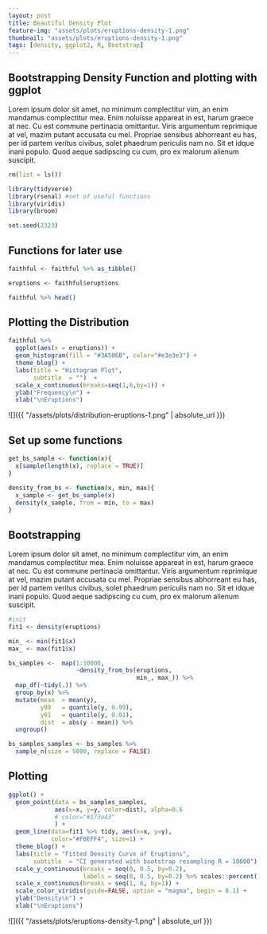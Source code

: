 ```yaml
---
layout: post
title: Beautiful Density Plot
feature-img: "assets/plots/eruptions-density-1.png"
thumbnail: "assets/plots/eruptions-density-1.png"
tags: [density, ggplot2, R, Bootstrap]
---
```


Bootstrapping Density Function and plotting with ggplot
-------------------------------------------------------

Lorem ipsum dolor sit amet, no minimum complectitur vim, an enim mandamus complectitur mea. Enim noluisse appareat in est, harum graece at nec. Cu est commune pertinacia omittantur. Viris argumentum reprimique at vel, mazim putant accusata cu mel. Propriae sensibus abhorreant eu has, per id partem veritus civibus, solet phaedrum periculis nam no. Sit et idque inani populo. Quod aeque sadipscing cu cum, pro ex malorum alienum suscipit.

``` r
rm(list = ls())

library(tidyverse)
library(rsenal) #set of useful functions
library(viridis)
library(broom)

set.seed(2323)
```

Functions for later use
-----------------------

``` r
faithful <- faithful %>% as_tibble()

eruptions <- faithful$eruptions

faithful %>% head()
```

<script data-pagedtable-source type="application/json">
{"columns":[{"label":["eruptions"],"name":[1],"type":["dbl"],"align":["right"]},{"label":["waiting"],"name":[2],"type":["dbl"],"align":["right"]}],"data":[{"1":"3.600","2":"79"},{"1":"1.800","2":"54"},{"1":"3.333","2":"74"},{"1":"2.283","2":"62"},{"1":"4.533","2":"85"},{"1":"2.883","2":"55"}],"options":{"columns":{"min":{},"max":[10]},"rows":{"min":[10],"max":[10]},"pages":{}}}
  </script>

Plotting the Distribution
-------------------------

``` r
faithful %>% 
  ggplot(aes(x = eruptions)) +
  geom_histogram(fill = "#3A506B", color="#e3e3e3") +
  theme_blog() +
  labs(title = "Histogram Plot",
       subtitle  = "")  +
  scale_x_continuous(breaks=seq(1,6,by=1)) +
  ylab("Frequency\n") +
  xlab("\nEruptions")
```

![]({{ "/assets/plots/distribution-eruptions-1.png" | absolute_url }})

Set up some functions
---------------------

``` r
get_bs_sample <- function(x){
  x[sample(length(x), replace = TRUE)]
}

density_from_bs <- function(x, min, max){
  x_sample <- get_bs_sample(x)
  density(x_sample, from = min, to = max)
}
```

Bootstrapping
-------------

Lorem ipsum dolor sit amet, no minimum complectitur vim, an enim mandamus complectitur mea. Enim noluisse appareat in est, harum graece at nec. Cu est commune pertinacia omittantur. Viris argumentum reprimique at vel, mazim putant accusata cu mel. Propriae sensibus abhorreant eu has, per id partem veritus civibus, solet phaedrum periculis nam no. Sit et idque inani populo. Quod aeque sadipscing cu cum, pro ex malorum alienum suscipit.

``` r
#init
fit1 <- density(eruptions)

min_ <- min(fit1$x)
max_ <- max(fit1$x)

bs_samples <-  map(1:10000,
                   ~density_from_bs(eruptions,
                                    min_, max_)) %>%
  map_df(~tidy(.)) %>% 
  group_by(x) %>% 
  mutate(mean  = mean(y),
         y99   = quantile(y, 0.99),
         y01   = quantile(y, 0.01),
         dist  = abs(y - mean)) %>% 
  ungroup()

bs_samples_samples <- bs_samples %>% 
  sample_n(size = 5000, replace = FALSE)
```

Plotting
--------

``` r
ggplot() +
  geom_point(data = bs_samples_samples,
             aes(x=x, y=y, color=dist), alpha=0.6
             # color="#173e43"
             ) +
  geom_line(data=fit1 %>% tidy, aes(x=x, y=y),
            color="#F0EFF4", size=1) +
  theme_blog() +
  labs(title = "Fitted Density Curve of Eruptions",
       subtitle  = "CI generated with bootstrap resampling R = 10000")  +
  scale_y_continuous(breaks = seq(0, 0.5, by=0.2),
                     labels = seq(0, 0.5, by=0.2) %>% scales::percent()) +
  scale_x_continuous(breaks = seq(1, 6, by=1)) +
  scale_color_viridis(guide=FALSE, option = "magma", begin = 0.1) +
  ylab("Density\n") +
  xlab("\nEruptions")
```

![]({{ "/assets/plots/eruptions-density-1.png" | absolute_url }})

